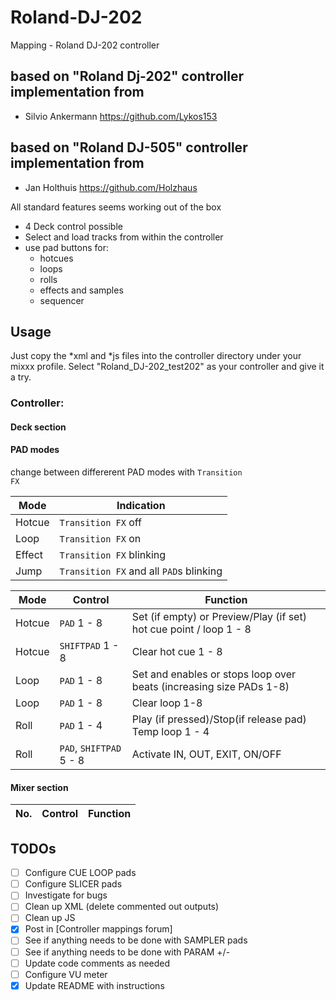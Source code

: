# Roland-DJ-202
Mapping - Roland DJ-202 controller

## based on "Roland Dj-202" controller implementation from

 * Silvio Ankermann <https://github.com/Lykos153>
 
## based on "Roland DJ-505" controller implementation from

 * Jan Holthuis <https://github.com/Holzhaus>
 
 All standard features seems working out of the box
 
 - 4 Deck control possible
- Select and load tracks from within the controller
- use pad buttons for:
  - hotcues 
  - loops
  - rolls
  - effects and samples
  - sequencer

## Usage

Just copy the *xml and *js files into the controller directory under your mixxx profile. Select "Roland_DJ-202_test202" as your controller and give it a try.

### Controller:

#### Deck section

#### PAD modes

change between differerent PAD modes with <code>Transition FX</code>

| Mode | Indication |
| ---- | ---- |
| Hotcue | <code>Transition FX</code> off |
| Loop | <code>Transition FX</code> on |
| Effect | <code>Transition FX</code> blinking |
| Jump | <code>Transition FX</code> and all <code>PAD</code>s blinking |
 
| Mode | Control | Function |
| ---- | ---- | ---- |
| Hotcue | <code>PAD</code> 1 - 8 | Set (if empty) or Preview/Play (if set) hot cue point / loop 1 - 8 |
| Hotcue | <code>SHIFT</code><code>PAD</code> 1 - 8 | Clear hot cue 1 - 8 |
| Loop | <code>PAD</code> 1 - 8 | Set and enables or stops loop over beats (increasing size PADs 1-8) |
| Loop | <code>PAD</code> 1 - 8 | Clear loop 1-8 |
| Roll | <code>PAD</code> 1 - 4 | Play (if pressed)/Stop(if release pad) Temp loop 1 - 4 |
| Roll | <code>PAD</code>, <code>SHIFT</code><code>PAD</code> 5 - 8 | Activate IN, OUT, EXIT, ON/OFF |

#### Mixer section

| No. | Control | Function |
| ------------------------------------------------- | ----------------------------- | ------ |


## TODOs

- [ ] Configure CUE LOOP pads
- [ ] Configure SLICER pads 
- [ ] Investigate for bugs
- [ ] Clean up XML (delete commented out outputs)
- [ ] Clean up JS
- [x] Post in [Controller mappings forum]
- [ ] See if anything needs to be done with SAMPLER pads
- [ ] See if anything needs to be done with PARAM +/-
- [ ] Update code comments as needed
- [ ] Configure VU meter
- [x] Update README with instructions
